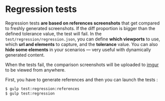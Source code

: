 # Regression tests

Regression tests **are based on references screenshots** that get compared to freshly generated screenshots. If the diff proportion is bigger than the defined tolerance value, the test will fail. In the `test/regression/regression.json`, you can define **which viewports** to use, which **url and elements** to capture, and the **tolerance** value. You can also **hide some elements** in your scenarios — very useful with dynamically generated content.

When the tests fail, the comparison screenshots will be uploaded to [imgur](http://imgur.com/) to be viewed from anywhere.

First, you have to generate references and then you can launch the tests :

````bash
$ gulp test:regression:references
$ gulp test:regression
````
